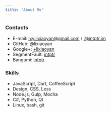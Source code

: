 ```yaml
---
title: "About Me"
---
```


### Contacts

- E-mail: <lxy.lixiaoyan@gmail.com> / <i@intptr.im>
- GitHub: @lixiaoyan
- Google+: [+lixiaoyan](https://www.google.com/+lixiaoyan)
- SegmentFault: [intptr](http://segmentfault.com/u/intptr)
- Bangumi: [intptr](http://bgm.tv/user/intptr)

### Skills

- JavaScript, Dart, CoffeeScript
- Design, CSS, Less
- Node.js, Gulp, Mocha
- C#, Python, Qt
- Linux, bash, git
